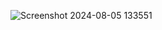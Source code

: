 ![Screenshot 2024-08-05 133551](https://github.com/user-attachments/assets/d000f607-ee49-4882-8889-82227d1b6bec)
